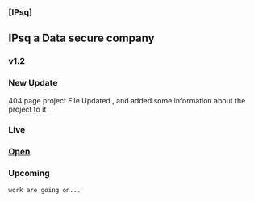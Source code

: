 ### [IPsq]

## IPsq a Data secure company
### v1.2



### New Update

404 page 
project File Updated , and added some information about the project to it

### Live
### [Open](https://rdxkeerthi.github.io/ipsq/)

### Upcoming 
     
 ``` work are going on... ```

